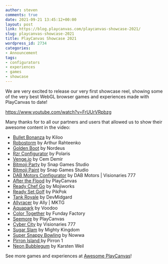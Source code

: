 ```yaml
---
author: steven
comments: true
date: 2021-09-21 13:45:12+00:00
layout: post
link: https://blog.playcanvas.com/playcanvas-showcase-2021/
slug: playcanvas-showcase-2021
title: PlayCanvas Showcase 2021
wordpress_id: 2734
categories:
- Announcement
tags:
- configurators
- experiences
- games
- showcase
---
```





We are very excited to release our very first showcase reel, showing some of the very best WebGL browser games and experiences made with PlayCanvas to date!








https://www.youtube.com/watch?v=FrUUrVRpbzg








Many thanks for to all our partners and users that allowed us to show their awesome content in the video:













  * [Bullet Bonanza](https://www.bulletbonanza.io/) by Kiloo
  * [Robostorm](https://robostorm.io/) by Arthur Rahteenko
  * [Golden Boot](https://www.facebook.com/instantgames/play/267920816949420/) by Nordeus
  * [Rzr Configurator](https://rzr.polaris.com/en-us/) by Polaris
  * [Venge.io](https://venge.io/) by Cem Demir
  * [Bitmoji Party](https://games.snap.com/) by Snap Games Studio
  * [Bitmoji Paint](https://games.snap.com/) by Snap Games Studio
  * [DAB Motors Configurator](https://dabmotors.com/configurator/) by DAB Motors | Visionaries 777
  * [After the Flood](https://playcanvas.com/project/529572/overview/after-the-flood) by PlayCanvas
  * [Ready Chef Go](https://www.mojiworks.com/) by Mojiworks
  * [Ready Set Golf](https://pikpok.com/) by PikPok
  * [Tank Royale](https://tankroyale.io/) by DevMidgard
  * [Allyracer](https://www.allyracer.com/) by Ally | MKTG
  * [Aquapark](https://www.voodoo.io/) by Voodoo
  * [Color Together](https://fundayfactory.com/games/color-together/) by Funday Factory
  * [Seemore](https://playcanvas.com/project/612100/overview/seemore-2019) by PlayCanvas
  * [Cyber City](https://vz777.com/cybercity/index.html) by Visionaries 777
  * [Sugar Slam](https://www.mightykingdom.com/) by Mighty Kingdom
  * [Super Snappy Bowling](https://www.nowwa.com/) by Nowwa
  * [Pirron Island ](https://playcanv.as/p/NHA6X1lI/)by Pirron 1
  * [Neon Bubblegum](https://www.rtz23.de/) by Karsten Weil






See more games and experiences at [Awesome PlayCanvas](https://github.com/playcanvas/awesome-playcanvas)!



